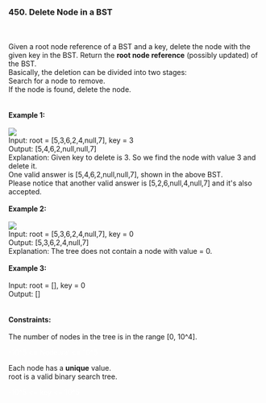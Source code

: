 <h3>450. Delete Node in a BST</h3>
<br>
<br>
Given a root node reference of a BST and a key, delete the node with the given key in the BST. Return the <b>root node reference</b> (possibly updated) of the BST.<br>
Basically, the deletion can be divided into two stages:<br>
Search for a node to remove.<br>
If the node is found, delete the node.<br>
<br> 
<br>
<b>Example 1:</b><br>
<br>
<img src="https://user-images.githubusercontent.com/74855047/221373264-fda9d44d-aa67-4548-b25c-672542c77999.png">
<br>
Input: root = [5,3,6,2,4,null,7], key = 3<br>
Output: [5,4,6,2,null,null,7]<br>
Explanation: Given key to delete is 3. So we find the node with value 3 and delete it.<br>
One valid answer is [5,4,6,2,null,null,7], shown in the above BST.<br>
Please notice that another valid answer is [5,2,6,null,4,null,7] and it's also accepted.<br>
<br>
<b>Example 2:</b><br>
<br>
<img src="https://user-images.githubusercontent.com/74855047/221373888-b6612cca-2454-4e49-bfcc-7977c11a0ea2.png">

<br>
Input: root = [5,3,6,2,4,null,7], key = 0<br>
Output: [5,3,6,2,4,null,7]<br>
Explanation: The tree does not contain a node with value = 0.<br>
<br>
<b>Example 3:</b><br>
<br>
Input: root = [], key = 0<br>
Output: []<br>
<br>
<br>
<b>Constraints:</b><br>
<br>
The number of nodes in the tree is in the range [0, 10^4].<br>
<p style="color:white;">-10^5 <= Node.val <= 10^5</p>
Each node has a <b>unique</b> value.<br>
root is a valid binary search tree.<br>
<p style="color:white;">-10^5 <= key <= 10^5</p>
